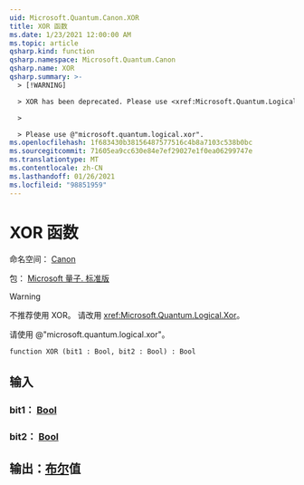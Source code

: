 ```yaml
---
uid: Microsoft.Quantum.Canon.XOR
title: XOR 函数
ms.date: 1/23/2021 12:00:00 AM
ms.topic: article
qsharp.kind: function
qsharp.namespace: Microsoft.Quantum.Canon
qsharp.name: XOR
qsharp.summary: >-
  > [!WARNING]

  > XOR has been deprecated. Please use <xref:Microsoft.Quantum.Logical.Xor> instead.

  >

  > Please use @"microsoft.quantum.logical.xor".
ms.openlocfilehash: 1f683430b38156487577516c4b8a7103c538b0bc
ms.sourcegitcommit: 71605ea9cc630e84e7ef29027e1f0ea06299747e
ms.translationtype: MT
ms.contentlocale: zh-CN
ms.lasthandoff: 01/26/2021
ms.locfileid: "98851959"
---
```

# <a name="xor-function"></a>XOR 函数

命名空间： [Canon](xref:Microsoft.Quantum.Canon)

包： [Microsoft 量子. 标准版](https://nuget.org/packages/Microsoft.Quantum.Standard)


> [!WARNING]
> 不推荐使用 XOR。 请改用 <xref:Microsoft.Quantum.Logical.Xor>。
>
> 请使用 @"microsoft.quantum.logical.xor"。



```qsharp
function XOR (bit1 : Bool, bit2 : Bool) : Bool
```


## <a name="input"></a>输入

### <a name="bit1--bool"></a>bit1： [Bool](xref:microsoft.quantum.lang-ref.bool)




### <a name="bit2--bool"></a>bit2： [Bool](xref:microsoft.quantum.lang-ref.bool)





## <a name="output--bool"></a>输出：[布尔](xref:microsoft.quantum.lang-ref.bool)值


